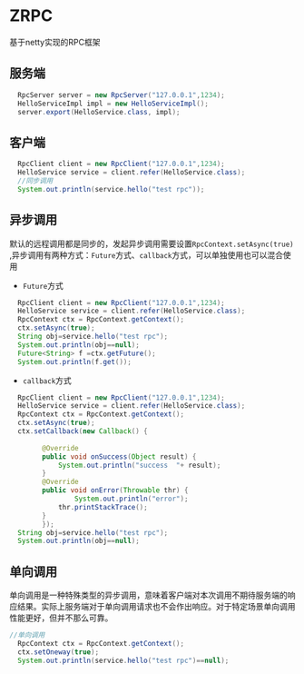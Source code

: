 # ZRPC
基于netty实现的RPC框架

## 服务端
```java
  RpcServer server = new RpcServer("127.0.0.1",1234);
  HelloServiceImpl impl = new HelloServiceImpl();
  server.export(HelloService.class, impl);
```
## 客户端
```java
  RpcClient client = new RpcClient("127.0.0.1",1234);
  HelloService service = client.refer(HelloService.class);
  //同步调用
  System.out.println(service.hello("test rpc"));
```
## 异步调用  
默认的远程调用都是同步的，发起异步调用需要设置`RpcContext.setAsync(true) `,异步调用有两种方式：`Future`方式、`callback`方式，可以单独使用也可以混合使用
* `Future`方式
```java
  RpcClient client = new RpcClient("127.0.0.1",1234);
  HelloService service = client.refer(HelloService.class);
  RpcContext ctx = RpcContext.getContext();
  ctx.setAsync(true);
  String obj=service.hello("test rpc");
  System.out.println(obj==null);
  Future<String> f =ctx.getFuture();
  System.out.println(f.get());
```
* `callback`方式
```java
  RpcClient client = new RpcClient("127.0.0.1",1234);
  HelloService service = client.refer(HelloService.class);
  RpcContext ctx = RpcContext.getContext();
  ctx.setAsync(true);
  ctx.setCallback(new Callback() {
			
		@Override
		public void onSuccess(Object result) {
			System.out.println("success  "+ result);
		}
		@Override
		public void onError(Throwable thr) {
		        System.out.println("error");
			thr.printStackTrace();
		}
		});
  String obj=service.hello("test rpc");
  System.out.println(obj==null);
```
## 单向调用
单向调用是一种特殊类型的异步调用，意味着客户端对本次调用不期待服务端的响应结果。实际上服务端对于单向调用请求也不会作出响应。对于特定场景单向调用性能更好，但并不那么可靠。
```java
//单向调用
  RpcContext ctx = RpcContext.getContext();
  ctx.setOneway(true);
  System.out.println(service.hello("test rpc")==null);
```


